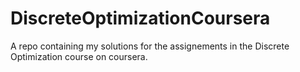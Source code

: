 # DiscreteOptimizationCoursera

A repo containing my solutions for the assignements in the Discrete Optimization course on coursera.
